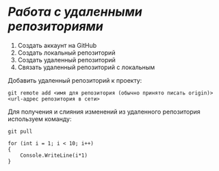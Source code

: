 # ***Работа с удаленными репозиториями***
1. Создать аккаунт на GitHub
2. Создать локальный репозиторий
3. Создать удаленный репозиторий
4. Связать удаленный репозиторий с локальным

Добавить удаленный репозиторий к проекту:
```
git remote add <имя для репозитория (обычно принято писать origin)> <url-адрес репозитория в сети>
```
Для получения и слияния изменений из удаленного репозитория используем команду:
```
git pull
```
```
for (int i = 1; i < 10; i++)
{
    Console.WriteLine(i*1)
}
```